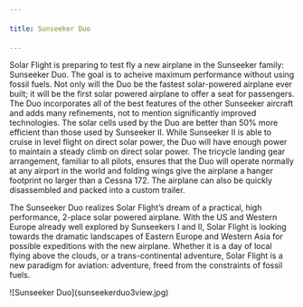 ```yaml
---

title: Sunseeker Duo

---
```


Solar Flight is preparing to test fly a new airplane in the Sunseeker family: Sunseeker Duo. The goal is to acheive maximum performance without using fossil fuels. Not only will the Duo be the fastest solar-powered airplane ever built; it will be the first solar powered airplane to offer a seat for passengers. The Duo incorporates all of the best features of the other Sunseeker aircraft and adds many refinements, not to mention significantly improved technologies. The solar cells used by the Duo are better than 50% more efficient than those used by Sunseeker II. While Sunseeker II is able to cruise in level flight on direct solar power, the Duo will have enough power to maintain a steady climb on direct solar power. The tricycle landing gear arrangement, familiar to all pilots, ensures that the Duo will operate normally at any airport in the world and folding wings give the airplane a hanger footprint no larger than a Cessna 172. The airplane can also be quickly disassembled and packed into a custom trailer.

 

The Sunseeker Duo realizes Solar Flight’s dream of a practical, high performance, 2-place solar powered airplane. With the US and Western Europe already well explored by Sunseekers I and II, Solar Flight is looking towards the dramatic landscapes of Eastern Europe and Western Asia for possible expeditions with the new airplane. Whether it is a day of local flying above the clouds, or a trans-continental adventure, Solar Flight is a new paradigm for aviation: adventure, freed from the constraints of fossil fuels.

<div id="duoimg">
![Sunseeker Duo](sunseekerduo3view.jpg)
</div>
